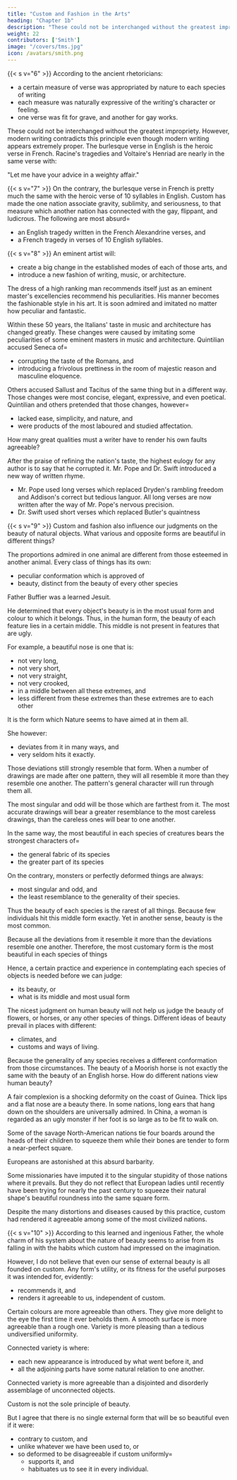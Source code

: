 ```yaml
---
title: "Custom and Fashion in the Arts"
heading: "Chapter 1b"
description: "These could not be interchanged without the greatest impropriety. However, modern writing contradicts this principle even though modern writing appears extremely proper. The burlesque verse in English is the heroic verse in French"
weight: 22
contributors: ['Smith']
image: "/covers/tms.jpg"
icon: /avatars/smith.png
---
```



{{< s v="6" >}} According to the ancient rhetoricians:
- a certain measure of verse was appropriated by nature to each species of writing
- each measure was naturally expressive of the writing's character or feeling.
- one verse was fit for grave, and another for gay works. 

These could not be interchanged without the greatest impropriety. However, modern writing contradicts this principle even though modern writing appears extremely proper. The burlesque verse in English is the heroic verse in French. Racine's tragedies and Voltaire's Henriad are nearly in the same verse with:


"Let me have your advice in a weighty affair."
 

{{< s v="7" >}} On the contrary, the burlesque verse in French is pretty much the same with the heroic verse of 10 syllables in English. Custom has made the one nation associate gravity, sublimity, and seriousness, to that measure which another nation has connected with the gay, flippant, and ludicrous. The following are most absurd= 
- an English tragedy written in the French Alexandrine verses, and
- a French tragedy in verses of 10 English syllables.
 
{{< s v="8" >}} An eminent artist will:
- create a big change in the established modes of each of those arts, and
- introduce a new fashion of writing, music, or architecture.

The dress of a high ranking man recommends itself just as an eminent master's excellencies recommend his peculiarities. His manner becomes the fashionable style in his art. It is soon admired and imitated no matter how peculiar and fantastic.

Within these 50 years, the Italians' taste in music and architecture has changed greatly. These changes were caused by imitating some peculiarities of some eminent masters in music and architecture. Quintilian accused Seneca of= 
- corrupting the taste of the Romans, and
- introducing a frivolous prettiness in the room of majestic reason and masculine eloquence.

Others accused Sallust and Tacitus of the same thing but in a different way. Those changes were most concise, elegant, expressive, and even poetical. Quintilian and others pretended that those changes, however= 
- lacked ease, simplicity, and nature, and
- were products of the most laboured and studied affectation.

How many great qualities must a writer have to render his own faults agreeable?

After the praise of refining the nation's taste, the highest eulogy for any author is to say that he corrupted it. Mr. Pope and Dr. Swift introduced a new way of written rhyme.
- Mr. Pope used long verses which replaced Dryden's rambling freedom and Addison's correct but tedious languor. All long verses are now written after the way of Mr. Pope's nervous precision.
- Dr. Swift used short verses which replaced Butler's quaintness


{{< s v="9" >}} Custom and fashion also influence our judgments on the beauty of natural objects. What various and opposite forms are beautiful in different things?

The proportions admired in one animal are different from those esteemed in another animal.
Every class of things has its own:
- peculiar conformation which is approved of
- beauty, distinct from the beauty of every other species

Father Buffier was a learned Jesuit.

He determined that every object's beauty is in the most usual form and colour to which it belongs.
Thus, in the human form, the beauty of each feature lies in a certain middle.
This middle is not present in features that are ugly.

For example, a beautiful nose is one that is: 
- not very long,
- not very short,
- not very straight,
- not very crooked,
- in a middle between all these extremes, and
- less different from these extremes than these extremes are to each other

It is the form which Nature seems to have aimed at in them all.

She however:
- deviates from it in many ways, and
- very seldom hits it exactly.

Those deviations still strongly resemble that form. When a number of drawings are made after one pattern, they will all resemble it more than they resemble one another. The pattern's general character will run through them all.

The most singular and odd will be those which are farthest from it.
The most accurate drawings will bear a greater resemblance to the most careless drawings, than the careless ones will bear to one another.

In the same way, the most beautiful in each species of creatures bears the strongest characters of= 
- the general fabric of its species
- the greater part of its species

On the contrary, monsters or perfectly deformed things are always:
- most singular and odd, and
- the least resemblance to the generality of their species.

Thus the beauty of each species is the rarest of all things.
Because few individuals hit this middle form exactly.
Yet in another sense, beauty is the most common.

Because all the deviations from it resemble it more than the deviations resemble one another.
Therefore, the most customary form is the most beautiful in each species of things

Hence, a certain practice and experience in contemplating each species of objects is needed before we can judge:
- its beauty, or
- what is its middle and most usual form

The nicest judgment on human beauty will not help us judge the beauty of flowers, or horses, or any other species of things. Different ideas of beauty prevail in places with different:
- climates, and
- customs and ways of living.

Because the generality of any species receives a different conformation from those circumstances. The beauty of a Moorish horse is not exactly the same with the beauty of an English horse. How do different nations view human beauty?

A fair complexion is a shocking deformity on the coast of Guinea. Thick lips and a flat nose are a beauty there.
In some nations, long ears that hang down on the shoulders are universally admired.
In China, a woman is regarded as an ugly monster if her foot is so large as to be fit to walk on.

Some of the savage North-American nations tie four boards around the heads of their children to squeeze them while their bones are tender to form a near-perfect square.

Europeans are astonished at this absurd barbarity.

Some missionaries have imputed it to the singular stupidity of those nations where it prevails.
But they do not reflect that European ladies until recently have been trying for nearly the past century to squeeze their natural shape's beautiful roundness into the same square form.

Despite the many distortions and diseases caused by this practice, custom had rendered it agreeable among some of the most civilized nations.

 
{{< s v="10" >}} According to this learned and ingenious Father, the whole charm of his system about the nature of beauty seems to arise from its falling in with the habits which custom had impressed on the imagination.

However, I do not believe that even our sense of external beauty is all founded on custom. Any form's utility, or its fitness for the useful purposes it was intended for, evidently:
- recommends it, and
- renders it agreeable to us, independent of custom.

Certain colours are more agreeable than others.
They give more delight to the eye the first time it ever beholds them.
A smooth surface is more agreeable than a rough one.
Variety is more pleasing than a tedious undiversified uniformity.

Connected variety is where:
- each new appearance is introduced by what went before it, and
- all the adjoining parts have some natural relation to one another.

Connected variety is more agreeable than a disjointed and disorderly assemblage of unconnected objects.

Custom is not the sole principle of beauty.

But I agree that there is no single external form that will be so beautiful even if it were:
- contrary to custom, and
- unlike whatever we have been used to, or
- so deformed to be disagreeable if custom uniformly= 
  - supports it, and
  - habituates us to see it in every individual.
